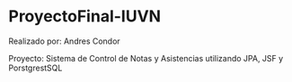 # ProyectoFinal-IUVN

Realizado por: Andres Condor

Proyecto: Sistema de Control de Notas y Asistencias utilizando JPA, JSF y PorstgrestSQL
